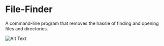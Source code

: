 # File-Finder
A command-line program that removes the hassle of finding and opening files and directories.

![Alt Text](https://github.com/benhubsch/File-Finder/raw/master/gifs/cd.gif)

